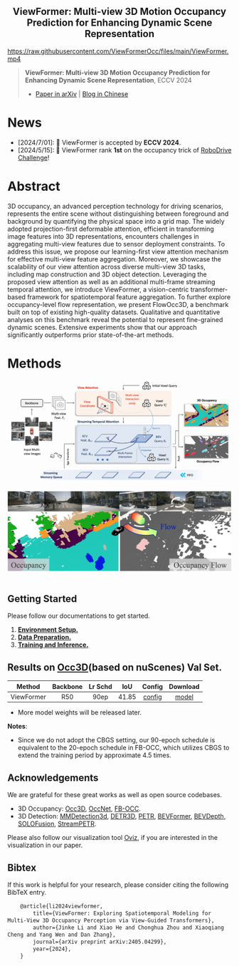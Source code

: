 <div align="center">
<h2>ViewFormer: Multi-view 3D Motion Occupancy Prediction for Enhancing Dynamic Scene Representation</h2>
</div>

https://raw.githubusercontent.com/ViewFormerOcc/files/main/ViewFormer.mp4

> **ViewFormer: Multi-view 3D Motion Occupancy Prediction for Enhancing Dynamic Scene Representation**, ECCV 2024
> - [Paper in arXiv](https://arxiv.org/abs/2405.04299) | [Blog in Chinese](https://zhuanlan.zhihu.com/p/706548179)

# News
- [2024/7/01]: 🚀 ViewFormer is accepted by **ECCV 2024**.
- [2024/5/15]: 🚀 ViewFormer rank **1st** on the occupancy trick of [RoboDrive Challenge](https://robodrive-24.github.io/)!


# Abstract

3D occupancy, an advanced perception technology for driving scenarios, represents the entire scene without distinguishing between foreground and background by quantifying the physical space into a grid map. The widely adopted projection-first deformable attention, efficient in transforming image features into 3D representations, encounters challenges in aggregating multi-view features due to sensor deployment constraints. To address this issue, we propose our learning-first view attention mechanism for effective multi-view feature aggregation. Moreover, we showcase the scalability of our view attention across diverse multi-view 3D tasks, including map construction and 3D object detection. Leveraging the proposed view attention as well as an additional multi-frame streaming temporal attention, we introduce ViewFormer, a vision-centric transformer-based framework for spatiotemporal feature aggregation. To further explore occupancy-level flow representation, we present FlowOcc3D, a benchmark built on top of existing high-quality datasets. Qualitative and quantitative analyses on this benchmark reveal the potential to represent fine-grained dynamic scenes. Extensive experiments show that our approach significantly outperforms prior state-of-the-art methods.

# Methods

<div align="center">
  <img src="figs/framework.png" width="800"/>
</div><br/>

<div align="center">
  <img src="figs/task.png" width="800"/>
</div><br/>

## Getting Started

Please follow our documentations to get started.

1. [**Environment Setup.**](./docs/setup.md)
2. [**Data Preparation.**](./docs/data_preparation.md)
3. [**Training and Inference.**](./docs/training_inference.md)


## Results on [Occ3D](https://github.com/CVPR2023-3D-Occupancy-Prediction/CVPR2023-3D-Occupancy-Prediction/tree/main)(based on nuScenes) Val Set.
| Method | Backbone | Lr Schd | IoU|  Config | Download |
| :---: | :---: | :---: | :---: | :---: | :---: |
| ViewFormer | R50 | 90ep | 41.85 |[config](projects/configs/motionocc/motionocc_r50_704x256_seq_90e.py) |[model](https://drive.google.com/file/d/1MQtk_ZVaN0VoXxO_l8PzL1JENoTGg_Tb/view?usp=sharing)|

* More model weights will be released later.

**Notes**: 
- Since we do not adopt the CBGS setting, our 90-epoch schedule is equivalent to the 20-epoch schedule in FB-OCC, which utilizes CBGS to extend the training period by approximate 4.5 times.

## Acknowledgements

We are grateful for these great works as well as open source codebases.

* 3D Occupancy: [Occ3D](https://github.com/Tsinghua-MARS-Lab/Occ3D),
[OccNet](https://github.com/OpenDriveLab/OccNet),
[FB-OCC](https://github.com/NVlabs/FB-BEV).
* 3D Detection: [MMDetection3d](https://github.com/open-mmlab/mmdetection3d), [DETR3D](https://github.com/WangYueFt/detr3d), [PETR](https://github.com/megvii-research/PETR), [BEVFormer](https://github.com/fundamentalvision/BEVFormer),
[BEVDepth](https://github.com/Megvii-BaseDetection/BEVDepth),
[SOLOFusion](https://github.com/Divadi/SOLOFusion), [StreamPETR](https://github.com/exiawsh/StreamPETR).


Please also follow our visualization tool [Oviz](https://github.com/xiaoqiang-cheng/Oviz), if you are interested in the visualization in our paper.


## Bibtex
If this work is helpful for your research, please consider citing the following BibTeX entry.
```
    @article{li2024viewformer,
        title={ViewFormer: Exploring Spatiotemporal Modeling for Multi-View 3D Occupancy Perception via View-Guided Transformers}, 
        author={Jinke Li and Xiao He and Chonghua Zhou and Xiaoqiang Cheng and Yang Wen and Dan Zhang},
        journal={arXiv preprint arXiv:2405.04299},
        year={2024},
    }
```
